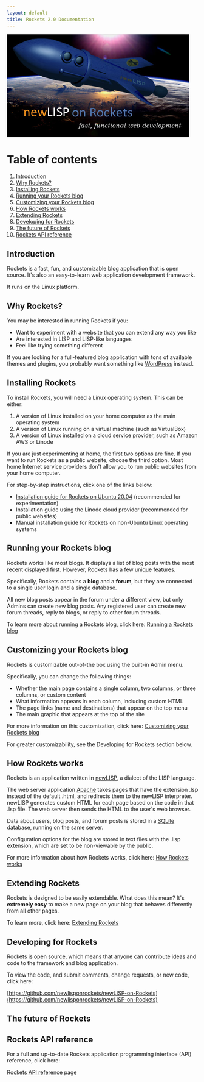 ```yaml
---
layout: default
title: Rockets 2.0 Documentation
---
```


![Rockets Logo](images/newlisp-rockets-picture-small.jpg)

# Table of contents
1. [Introduction](#introduction)
2. [Why Rockets?](#section1)
3. [Installing Rockets](#section2)
4. [Running your Rockets blog](#section3)
5. [Customizing your Rockets blog](#section4)
6. [How Rockets works](#section5)
7. [Extending Rockets](#section6)
8. [Developing for Rockets](#section7)
9. [The future of Rockets](#section8)
10. [Rockets API reference](#section9)

## Introduction <a name="introduction"></a>

Rockets is a fast, fun, and customizable blog application that is open source. It's also an easy-to-learn web application development framework.

It runs on the Linux platform.

## Why Rockets? <a name="section1"></a>

You may be interested in running Rockets if you:

* Want to experiment with a website that you can extend any way you like
* Are interested in LISP and LISP-like languages
* Feel like trying something different

If you are looking for a full-featured blog application with tons of available themes and plugins, you probably want something like 
[WordPress](wordpress.org) instead.

## Installing Rockets <a name="section2"></a>

To install Rockets, you will need a Linux operating system. This can be either:

1. A version of Linux installed on your home computer as the main operating system
2. A version of Linux running on a virtual machine (such as VirtualBox)
3. A version of Linux installed on a cloud service provider, such as Amazon AWS or Linode

If you are just experimenting at home, the first two options are fine. If you want to run Rockets as a public website,
choose the third option. Most home Internet service providers don't allow you to run public websites from your home computer.

For step-by-step instructions, click one of the links below:

* [Installation guide for Rockets on Ubuntu 20.04](install_rockets_ubuntu.md) (recommended for experimentation)
* Installation guide using the Linode cloud provider (recommended for public websites)
* Manual installation guide for Rockets on non-Ubuntu Linux operating systems 

## Running your Rockets blog <a name="section3"></a>

Rockets works like most blogs. It displays a list of blog posts with the most recent displayed first.  However, Rockets has a few unique features. 

Specifically, Rockets contains a **blog** and a **forum**, but they are connected to a single user login and a single database.

All new blog posts appear in the forum under a different view, but only Admins can create new blog posts. Any registered user can create new forum threads, reply to blogs, or reply to other forum threads.

To learn more about running a Rockets blog, click here: [Running a Rockets blog](running_rockets_blog.md)

## Customizing your Rockets blog <a name="section4"></a>

Rockets is customizable out-of-the box using the built-in Admin menu.

Specifically, you can change the following things:

* Whether the main page contains a single column, two columns, or three columns, or custom content
* What information appears in each column, including custom HTML
* The page links (name and destinations) that appear on the top menu
* The main graphic that appears at the top of the site

For more information on this customization, click here: [Customizing your Rockets blog](customizing_rockets_blog.md)

For greater customizability, see the Developing for Rockets section below.

## How Rockets works <a name="section5"></a>

Rockets is an application written in [newLISP](http://newlisp.org), a dialect of the LISP language.

The web server application [Apache](https://apache.org) takes pages that have the extension .lsp instead of the default .html, and redirects them to the newLISP interpreter. newLISP generates custom HTML for each page based on the code in that .lsp file.  The web server then sends the HTML to the user's web browser.

Data about users, blog posts, and forum posts is stored in a [SQLite](https://sqlite.org) database, running on the same server.

Configuration options for the blog are stored in text files with the .lisp extension, which are set to be non-viewable by the public.

For more information about how Rockets works, click here: [How Rockets works](how_rockets_works.md)

## Extending Rockets <a name="section6"></a>

Rockets is designed to be easily extendable. What does this mean? It's **extremely easy** to make a new page on your blog that behaves differently from all other pages. 

To learn more, click here: [Extending Rockets](extending_rockets.md)

## Developing for Rockets <a name="section7"></a>

Rockets is open source, which means that anyone can contribute ideas and code to the framework and blog application.

To view the code, and submit comments, change requests, or new code, click here:

[https://github.com/newlisponrockets/newLISP-on-Rockets](https://github.com/newlisponrockets/newLISP-on-Rockets)

## The future of Rockets <a name="section8"></a>

## Rockets API reference <a name="section9"></a>

For a full and up-to-date Rockets application programming interface (API) reference, click here:

[Rockets API reference page](https://newlisponrockets.com/rockets-documentation.lsp)

